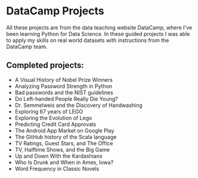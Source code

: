 # DataCamp Projects

All these projects are from the data teaching website DataCamp, where I've been learning Python for Data Science. In these guided projects I was able to apply my skills on real world datasets with instructions from the DataCamp team.

## Completed projects:
* A Visual History of Nobel Prize Winners
* Analyzing Password Strength in Python
* Bad passwords and the NIST guidelines
* Do Left-handed People Really Die Young?
* Dr. Semmelweis and the Discovery of Handwashing
* Exploring 67 years of LEGO
* Exploring the Evolution of Lego
* Predicting Credit Card Approvals
* The Android App Market on Google Play
* The GitHub history of the Scala language
* TV Ratings, Guest Stars, and The Office
* TV, Halftime Shows, and the Big Game
* Up and Down With the Kardashians
* Who Is Drunk and When in Ames, Iowa?
* Word Frequency in Classic Novels

